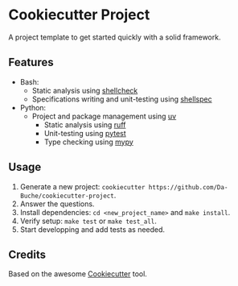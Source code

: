 # Cookiecutter Project
A project template to get started quickly with a solid framework.

## Features
* Bash:
	+ Static analysis using [shellcheck](https://github.com/koalaman/shellcheck)
	+ Specifications writing and unit-testing using [shellspec](https://github.com/shellspec/shellspec)
* Python:
  + Project and package management using [uv](https://github.com/astral-sh/uv)
	+ Static analysis using [ruff](https://github.com/astral-sh/ruff)
	+ Unit-testing using [pytest](https://github.com/pytest-dev/pytest)
	+ Type checking using [mypy](https://github.com/python/mypy)

## Usage
1. Generate a new project: `cookiecutter https://github.com/Da-Buche/cookiecutter-project`.
2. Answer the questions.
3. Install dependencies: `cd <new_project_name>` and `make install`.
4. Verify setup: `make test` or `make test_all`.
5. Start developping and add tests as needed.

## Credits
Based on the awesome [Cookiecutter](https://github.com/cookiecutter/cookiecutter) tool.

